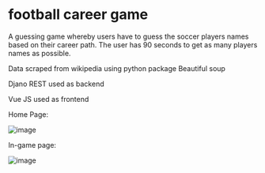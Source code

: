 # football career game

<p>A guessing game whereby users have to guess the soccer players names based on their career path. The user has 90 seconds to get as many players names as possible.</p>

<p>Data scraped from wikipedia using python package Beautiful soup</p>

<p>Djano REST used as backend</p>

<p>Vue JS used as frontend</p>


<p>Home Page:</p>




![image](https://github.com/Gus1616/football_career_game/assets/90276026/11d2d157-b756-4296-817c-f00c6d45a398)




<p>In-game page:</p>






![image](https://github.com/Gus1616/football_career_game/assets/90276026/38d5ec2b-ccf1-4490-a6ed-c6b1dd0e04f4)
